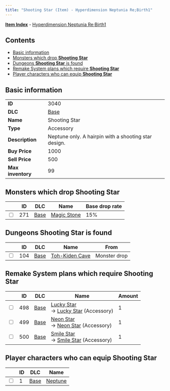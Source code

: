 ```yaml
---
title: "Shooting Star (Item) - Hyperdimension Neptunia Re;Birth1"
---
```


[**Item Index**](/neptunia/rb1/item/index.html) - [Hyperdimension Neptunia Re;Birth1](/neptunia/rb1)

## Contents

- [Basic information](#basic-information)
- [Monsters which drop **Shooting Star**](#monsters-which-drop-shooting-star)
- [Dungeons **Shooting Star** is found](#dungeons-shooting-star-is-found)
- [Remake System plans which require **Shooting Star**](#remake-system-plans-which-require-shooting-star)
- [Player characters who can equip **Shooting Star**](#player-characters-who-can-equip-shooting-star)

## Basic information

|   |   |
| -- | -- |
| **ID** | 3040 |
| **DLC** | [Base](/neptunia/rb1/dlc/1-base.html) |
| **Name** | Shooting Star |
| **Type** | Accessory |
| **Description** | Neptune only. A hairpin with a shooting star design. |
| **Buy Price** | 1000 |
| **Sell Price** | 500 |
| **Max inventory** | 99 |

## Monsters which drop **Shooting Star**

|    | ID | DLC | Name | Base drop rate |
| -- | -- | --- | ---- | -------------- |
| <input type="checkbox" id="rb1-monster-1-271" class="trackbox" /> | 271 | [Base](/neptunia/rb1/dlc/1-base.html) | [Magic Stone](/neptunia/rb1/monster/1-271-magic-stone.html) | 15% |

## Dungeons **Shooting Star** is found

|    | ID | DLC | Name | From |
| -- | -- | --- | ---- | ---- |
| <input type="checkbox" id="rb1-dungeon-1-104" class="trackbox" /> | 104 | [Base](/neptunia/rb1/dlc/1-base.html) | [Toh-Kiden Cave](/neptunia/rb1/dungeon/1-104-toh-kiden-cave.html) | Monster drop |

## Remake System plans which require **Shooting Star**

|    | ID | DLC | Name | Amount |
| -- | -- | --- | ---- | ------ |
| <input type="checkbox" id="rb1-remake-1-498" class="trackbox" /> | 498 | [Base](/neptunia/rb1/dlc/1-base.html) | [Lucky Star](/neptunia/rb1/remake/1-498-lucky-star.html)<br />→ [Lucky Star](/neptunia/rb1/item/1-3041-lucky-star.html) (Accessory) | 1 |
| <input type="checkbox" id="rb1-remake-1-499" class="trackbox" /> | 499 | [Base](/neptunia/rb1/dlc/1-base.html) | [Neon Star](/neptunia/rb1/remake/1-499-neon-star.html)<br />→ [Neon Star](/neptunia/rb1/item/1-3042-neon-star.html) (Accessory) | 1 |
| <input type="checkbox" id="rb1-remake-1-500" class="trackbox" /> | 500 | [Base](/neptunia/rb1/dlc/1-base.html) | [Smile Star](/neptunia/rb1/remake/1-500-smile-star.html)<br />→ [Smile Star](/neptunia/rb1/item/1-3043-smile-star.html) (Accessory) | 1 |

## Player characters who can equip **Shooting Star**

|    | ID | DLC | Name |
| -- | -- | --- | ---- |
| <input type="checkbox" id="rb1-player-1-1" class="trackbox" /> | 1 | [Base](/neptunia/rb1/dlc/1-base.html) | [Neptune](/neptunia/rb1/player/1-1-neptune.html) |